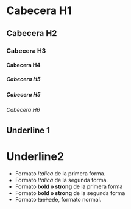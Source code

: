 # Cabecera H1
## Cabecera H2
### Cabecera H3
#### Cabecera H4
##### Cabecera H5
##### Cabecera H5
###### Cabecera H6

Underline 1
-----------

Underline2
==========

- Formato *Italica* de la primera forma.
- Formato _Italica_ de la segunda forma.
- Formato **bold o strong** de la primera forma
- Formato __bold o strong__ de la segunda forma
- Formato ~~tachado~~, formato normal.

